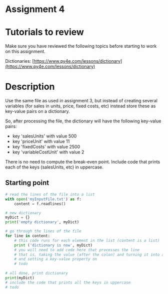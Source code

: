 # Assignment 4


# Tutorials to review

Make sure you have reviewed the following topics before starting to work on this assignment.

Dictionaries: [https://www.py4e.com/lessons/dictionary](https://www.py4e.com/lessons/dictionary)

# Description

Use the same file as used in assignment 3, but instead of creating several variables (for sales in units, price, fixed costs, etc) instead store these as key-value pairs on a dictionary.

So, after processing the file, the dictionary will have the following key-value pairs:

- key 'salesUnits' with value 500
- key 'priceUnit' with value 11
- key 'fixedCosts' with value 2500
- key 'variableCostUnit' with value 2

There is no need to compute the break-even point. Include code that prints each of the keys (salesUnits, etc) in uppercase.

## Starting point

```python
# read the lines of the file into a list
with open('myInputFile.txt') as f:
    content = f.readlines()

# new dictionary
myDict = {} 
print('empty dictionary', myDict)

# go through the lines of the file
for line in content:
    # this code runs for each element in the list (content is a list)
    print ('dictionary is now', myDict)
    # you will need to add code here that processes the line
    # that is, taking the value (after the colon) and turning it into a number
    # and setting a key-value property on 
    # todo
       
# all done, print dictionary
print(myDict) 
# include the code that prints all the keys in uppercase
# todo
```